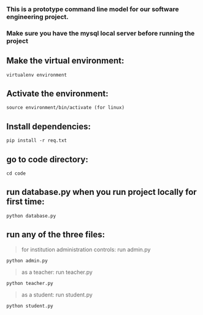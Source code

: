 ### This is a prototype command line model for our software engineering project.
### Make sure you have the mysql local server before running the project

## Make the virtual environment: 
```
virtualenv environment
```

## Activate the environment: 
```
source environment/bin/activate (for linux)
```

## Install dependencies: 
```
pip install -r req.txt
```

## go to code directory: 
```
cd code
```
## run database.py when you run project locally for first time:
```
python database.py
```
## run any of the three files:
> for institution administration controls: run admin.py
```
python admin.py
```
> as a teacher: run teacher.py
```
python teacher.py
```
>as a student: run student.py
```
python student.py
```

